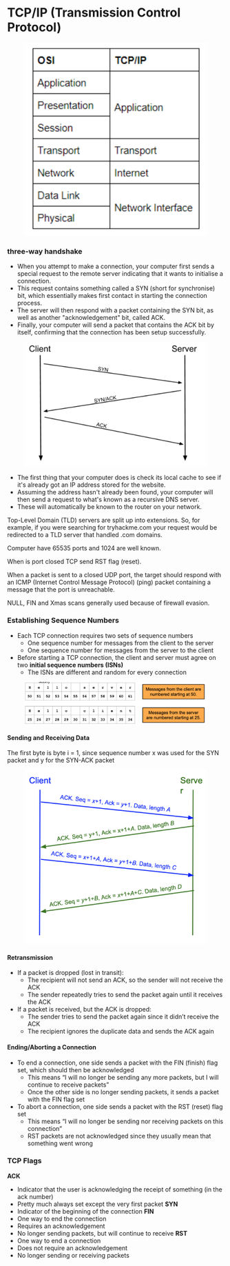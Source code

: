 # TCP/IP (Transmission Control Protocol)

<figure><img src="../.gitbook/assets/image (4).png" alt=""><figcaption></figcaption></figure>

### three-way handshake

* When you attempt to make a connection, your computer first sends a special request to the remote server indicating that it wants to initialise a connection.
* This request contains something called a SYN (short for synchronise) bit, which essentially makes first contact in starting the connection process.
* The server will then respond with a packet containing the SYN bit, as well as another "acknowledgement" bit, called ACK.
* Finally, your computer will send a packet that contains the ACK bit by itself, confirming that the connection has been setup successfully.

<figure><img src="../.gitbook/assets/image (3).png" alt=""><figcaption></figcaption></figure>

* The first thing that your computer does is check its local cache to see if it's already got an IP address stored for the website.
* Assuming the address hasn't already been found, your computer will then send a request to what's known as a recursive DNS server.
* These will automatically be known to the router on your network.

Top-Level Domain (TLD) servers are split up into extensions. So, for example, if you were searching for tryhackme.com your request would be redirected to a TLD server that handled .com domains.

Computer have 65535 ports and 1024 are well known.

When is port closed TCP send RST flag (reset).

When a packet is sent to a closed UDP port, the target should respond with an ICMP (Internet Control Message Protocol) (ping) packet containing a message that the port is unreachable.

NULL, FIN and Xmas scans generally used because of firewall evasion.

### Establishing Sequence Numbers

* Each TCP connection requires two sets of sequence numbers
  * One sequence number for messages from the client to the server
  * One sequence number for messages from the server to the client
* Before starting a TCP connection, the client and server must agree on two **initial sequence numbers (ISNs)**
  * The ISNs are different and random for every connection

<figure><img src="../.gitbook/assets/image (1) (1) (1).png" alt=""><figcaption></figcaption></figure>

#### Sending and Receiving Data

The first byte is byte i = 1, since sequence number x was used for the SYN packet and y for the SYN-ACK packet

<figure><img src="../.gitbook/assets/image (5).png" alt=""><figcaption></figcaption></figure>

#### Retransmission

* If a packet is dropped (lost in transit):
  * The recipient will not send an ACK, so the sender will not receive the ACK
  * The sender repeatedly tries to send the packet again until it receives the ACK
* If a packet is received, but the ACK is dropped:
  * The sender tries to send the packet again since it didn’t receive the ACK
  * The recipient ignores the duplicate data and sends the ACK again

#### Ending/Aborting a Connection

* To end a connection, one side sends a packet with the FIN (finish) flag set, which should then be acknowledged
  * This means “I will no longer be sending any more packets, but I will continue to receive packets”
  * Once the other side is no longer sending packets, it sends a packet with the FIN flag set
* To abort a connection, one side sends a packet with the RST (reset) flag set
  * This means “I will no longer be sending nor receiving packets on this connection”
  * RST packets are not acknowledged since they usually mean that something went wrong

### TCP Flags

**ACK**

* Indicator that the user is acknowledging the receipt of something (in the ack number)
* Pretty much always set except the very first packet **SYN**
* Indicator of the beginning of the connection **FIN**
* One way to end the connection
* Requires an acknowledgement
* No longer sending packets, but will continue to receive **RST**
* One way to end a connection
* Does not require an acknowledgement
* No longer sending or receiving packets
